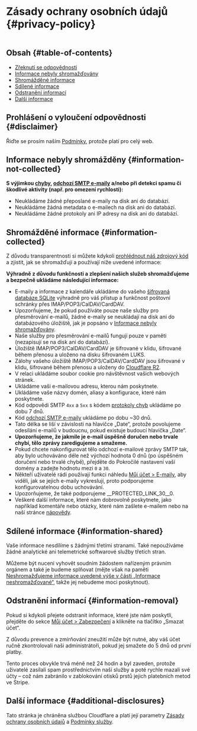 # Zásady ochrany osobních údajů {#privacy-policy}

<img loading="lazy" src="/img/articles/privacy.webp" alt="" class="rounded-lg" />

## Obsah {#table-of-contents}

* [Zřeknutí se odpovědnosti](#disclaimer)
* [Informace nebyly shromažďovány](#information-not-collected)
* [Shromážděné informace](#information-collected)
* [Sdílené informace](#information-shared)
* [Odstranění informací](#information-removal)
* [Další informace](#additional-disclosures)

## Prohlášení o vyloučení odpovědnosti {#disclaimer}

Řiďte se prosím naším [Podmínky](/terms), protože platí pro celý web.

## Informace nebyly shromážděny {#information-not-collected}

**S výjimkou [chyby](/faq#do-you-store-error-logs), [odchozí SMTP e-maily](/faq#do-you-support-sending-email-with-smtp) a/nebo při detekci spamu či škodlivé aktivity (např. pro omezení rychlosti):**

* Neukládáme žádné přeposlané e-maily na disk ani do databází.
* Neukládáme žádná metadata o e-mailech na disk ani do databází.
* Neukládáme žádné protokoly ani IP adresy na disk ani do databází.

## Shromážděné informace {#information-collected}

Z důvodu transparentnosti si můžete kdykoli <a href="https://github.com/forwardemail" target="_blank" rel="noopener noreferrer">prohlédnout náš zdrojový kód</a> a zjistit, jak se shromažďují a používají níže uvedené informace:

**Výhradně z důvodu funkčnosti a zlepšení našich služeb shromažďujeme a bezpečně ukládáme následující informace:**

* E-maily a informace z kalendáře ukládáme do vašeho [šifrovaná databáze SQLite](/blog/docs/best-quantum-safe-encrypted-email-service) výhradně pro váš přístup a funkčnost poštovní schránky přes IMAP/POP3/CalDAV/CardDAV.
* Upozorňujeme, že pokud používáte pouze naše služby pro přesměrování e-mailů, žádné e-maily se neukládají na disk ani do databázového úložiště, jak je popsáno v [Informace nebyly shromažďovány](#information-not-collected).
* Naše služby pro přesměrování e-mailů fungují pouze v paměti (nezapisují se na disk ani do databází).
* Úložiště IMAP/POP3/CalDAV/CardDAV je šifrované v klidu, šifrované během přenosu a uloženo na disku šifrovaném LUKS.
* Zálohy vašeho úložiště IMAP/POP3/CalDAV/CardDAV jsou šifrované v klidu, šifrované během přenosu a uloženy do [Cloudflare R2](https://www.cloudflare.com/developer-platform/r2/).
* V relaci ukládáme soubor cookie pro návštěvnost vašich webových stránek.
* Ukládáme vaši e-mailovou adresu, kterou nám poskytnete.
* Ukládáme vaše názvy domén, aliasy a konfigurace, které nám poskytnete.
* Kód odpovědi SMTP `4xx` a `5xx` s kódem [protokoly chyb](/faq#do-you-store-error-logs) ukládáme po dobu 7 dnů.
* Kód [odchozí SMTP e-maily](/faq#do-you-support-sending-email-with-smtp) ukládáme po dobu ~30 dnů.
* Tato délka se liší v závislosti na hlavičce „Date“, protože povolujeme odesílání e-mailů v budoucnu, pokud existuje budoucí hlavička „Date“.
* **Upozorňujeme, že jakmile je e-mail úspěšně doručen nebo trvale chybí, tělo zprávy zaredigujeme a smažeme.**
* Pokud chcete nakonfigurovat tělo odchozí e-mailové zprávy SMTP tak, aby bylo uchováváno déle než výchozí hodnota 0 dnů (po úspěšném doručení nebo trvalé chybě), přejděte do Pokročilé nastavení vaší domény a zadejte hodnotu mezi `0` a `30`.
* Někteří uživatelé rádi používají funkci náhledu [Můj účet > E-maily](/my-account/emails), aby viděli, jak se jejich e-maily vykreslují, proto podporujeme konfigurovatelnou dobu uchovávání.
* Upozorňujeme, že také podporujeme __PROTECTED_LINK_30__0.
* Veškeré další informace, které nám dobrovolně poskytnete, jako například komentáře nebo otázky, které nám zašlete e-mailem nebo na naší stránce <a href="/help">nápovědy</a>.

## Sdílené informace {#information-shared}

Vaše informace nesdílíme s žádnými třetími stranami. Také nepoužíváme žádné analytické ani telemetrické softwarové služby třetích stran.

Můžeme být nuceni vyhovět soudním žádostem nařízeným právním orgánem a také je budeme splňovat (mějte však na paměti [Neshromažďujeme informace uvedené výše v části „Informace neshromažďované“](#information-not-collected), takže jej nebudeme moci poskytnout).

## Odstranění informací {#information-removal}

Pokud si kdykoli přejete odstranit informace, které jste nám poskytli, přejděte do sekce <a href="/my-account/security">Můj účet > Zabezpečení</a> a klikněte na tlačítko „Smazat účet“.

Z důvodu prevence a zmírňování zneužití může být nutné, aby váš účet ručně zkontrolovali naši administrátoři, pokud jej smažete do 5 dnů od první platby.

Tento proces obvykle trvá méně než 24 hodin a byl zaveden, protože uživatelé zasílali spam prostřednictvím naší služby a poté rychle mazali své účty – což nám zabránilo v zablokování otisků prstů jejich platebních metod ve Stripe.

## Další informace {#additional-disclosures}

Tato stránka je chráněna službou Cloudflare a platí její parametry [Zásady ochrany osobních údajů](https://www.cloudflare.com/privacypolicy/) a [Podmínky služby](https://www.cloudflare.com/website-terms/).